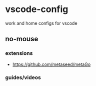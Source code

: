 # vscode-config
work and home configs for vscode


## no-mouse

### extensions
- https://github.com/metaseed/metaGo


### guides/videos
